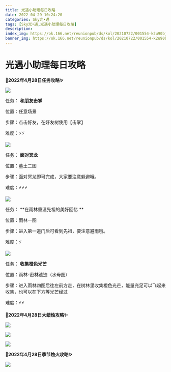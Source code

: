 ```yaml
---
title: 光遇小助理每日攻略
date: 2022-04-29 10:24:20
categories: Sky光•遇
tags: [Sky光•遇,光遇小助理每日攻略]
description: 
index_img: https://ok.166.net/reunionpub/ds/kol/20210722/001554-k2u90bj7ay.png?imageView&thumbnail=600x0&type=jpg
banner_img: https://ok.166.net/reunionpub/ds/kol/20210722/001554-k2u90bj7ay.png?imageView&thumbnail=600x0&type=jpg
---
```

# 光遇小助理每日攻略
**🎉2022年4月28日任务攻略✨**

![](https://ok.166.net/reunionpub/ds/kol/20220429/000337-qk2as3o8lu.png)

任务： **和朋友击掌**

位置：任意场景

步骤：点击好友，在好友树使用【击掌】

难度：⚡⚡

![](https://ok.166.net/reunionpub/ds/kol/20220428/101511-pku513qmzo.png)

任务： **面对冥龙**

位置：墓土二图

步骤：面对冥龙即可完成，大家要注意躲避哦。

难度：⚡⚡⚡

![](https://ok.166.net/reunionpub/ds/kol/20220429/001031-9sw0l26tzh.png)

任务： **在雨林重温先祖的美好回忆  **

位置：雨林一图

步骤：进入第一道门后可看到先祖，要注意避雨哦。

难度：⚡

![](https://ok.166.net/reunionpub/ds/kol/20220429/000421-pd4iosl6tu.png)

任务： **收集橙色光芒**

位置：雨林-密林遗迹（水母图）

步骤：进入雨林四图后往左前方走，在树林里收集橙色光芒，能量充足可以飞起来收集，也可以在下方等光芒经过

难度：⚡⚡

  

 **🎉2022年4月28日大蜡烛攻略✨**

![](https://ok.166.net/reunionpub/ds/kol/20220429/000638-c823vuieqr.png)

![](https://ok.166.net/reunionpub/ds/kol/20220429/000842-aryd9g65sh.png)

![](https://ok.166.net/reunionpub/ds/kol/20220429/000803-pyc5ih1lsw.png)

  

 **🎉2022年4月28日季节烛火攻略✨**

![](https://ok.166.net/reunionpub/ds/kol/20220429/000908-tefsvbirg4.png)

  

